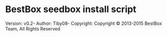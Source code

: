 BestBox seedbox install script
==========
Version: v0.2-
Author: Tiby08-
Copyright: Copyright © 2013-2015 BestBox Team, All Rights Reserved
